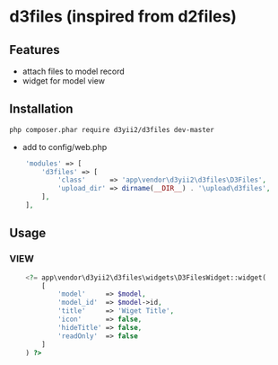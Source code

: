 # d3files (inspired from d2files)


## Features

* attach files to model record
* widget for model view

## Installation
```bash
php composer.phar require d3yii2/d3files dev-master
```

 * add to config/web.php
```php
    'modules' => [
        'd3files' => [
            'class'      => 'app\vendor\d3yii2\d3files\D3Files',
            'upload_dir' => dirname(__DIR__) . '\upload\d3files',
        ],
    ],
```

## Usage
### VIEW
```php
    <?= app\vendor\d3yii2\d3files\widgets\D3FilesWidget::widget(
        [
            'model'     => $model,
            'model_id'  => $model->id,
            'title'     => 'Wiget Title',
            'icon'      => false,
            'hideTitle' => false,
            'readOnly'  => false
        ]
    ) ?>
```
